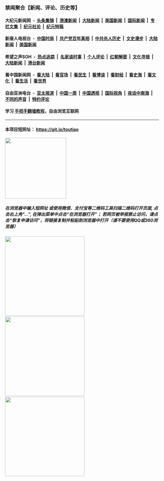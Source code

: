 ### 禁闻聚合【新闻、评论、历史等】

#### 大纪元新闻网 &nbsp;-&nbsp; [头条集锦](indexes/E头条集锦.md?t=02102111) &nbsp;|&nbsp; [港澳新闻](indexes/E港澳新闻.md?t=02102111)  &nbsp;|&nbsp; [大陆新闻](indexes/E大陆新闻.md?t=02102111) &nbsp;|&nbsp; [美国新闻](indexes/E美国新闻.md?t=02102111) &nbsp;|&nbsp; [国际新闻](indexes/E国际新闻.md?t=02102111) &nbsp;|&nbsp; [专栏文集](indexes/E专栏文集.md?t=02102111) &nbsp;|&nbsp; [纪元社论](indexes/E纪元社论.md?t=02102111) &nbsp;|&nbsp; [纪元特稿](indexes/E纪元特稿.md?t=02102111) 

#### 新唐人电视台 &nbsp;-&nbsp; [中国时局](indexes/N中国时局.md?t=02102111) &nbsp;|&nbsp; [共产党百年真相](indexes/N共产党百年真相.md?t=02102111) &nbsp;|&nbsp; [中共杀人历史](indexes/N中共杀人历史.md?t=02102111) &nbsp;|&nbsp; [文史漫步](indexes/N文史漫步.md?t=02102111) &nbsp;|&nbsp; [大陆新闻](indexes/N大陆新闻.md?t=02102111) &nbsp;|&nbsp; [美国新闻](indexes/N美国新闻.md?t=02102111)

#### 希望之声SOH &nbsp;-&nbsp; [热点追踪](indexes/H热点追踪.md?t=02102111) &nbsp;|&nbsp; [名家谈时事](indexes/H名家谈时事.md?t=02102111) &nbsp;|&nbsp; [个人评论](indexes/H个人评论.md?t=02102111)  &nbsp;|&nbsp; [红朝解密](indexes/H红朝解密.md?t=02102111) &nbsp;|&nbsp; [文化寻根](indexes/H文化寻根.md?t=02102111) &nbsp;|&nbsp; [大陆新闻](indexes/H大陆新闻.md?t=02102111) &nbsp;|&nbsp; [港台新闻](indexes/H港台新闻.md?t=02102111)

#### 看中国新闻网 &nbsp;-&nbsp; [看大陆](indexes/S看大陆.md?t=02102111) &nbsp;|&nbsp; [看官场](indexes/S看官场.md?t=02102111) &nbsp;|&nbsp; [看民生](indexes/S看民生.md?t=02102111)  &nbsp;|&nbsp; [看博谈](indexes/S看博谈.md?t=02102111) &nbsp;|&nbsp; [看财经](indexes/S看财经.md?t=02102111) &nbsp;|&nbsp; [看史海](indexes/S看史海.md?t=02102111) &nbsp;|&nbsp; [看文化](indexes/S看文化.md?t=02102111) &nbsp;|&nbsp; [看生活](indexes/S看生活.md?t=02102111) &nbsp;|&nbsp; [看世界](indexes/S看世界.md?t=02102111)

#### 自由亚洲电台 &nbsp;-&nbsp; [亚太报道](indexes/R亚太报道.md?t=02102111) &nbsp;|&nbsp; [中国一周](indexes/R中国一周.md?t=02102111) &nbsp;|&nbsp; [中国透视](indexes/R中国透视.md?t=02102111)  &nbsp;|&nbsp; [国际视角](indexes/R国际视角.md?t=02102111) &nbsp;|&nbsp; [夜话中南海](indexes/R夜话中南海.md?t=02102111) &nbsp;|&nbsp; [不同的声音](indexes/R不同的声音.md?t=02102111) &nbsp;|&nbsp; [特约评论](indexes/R特约评论.md?t=02102111)

#### 学习 [手把手翻墙教程](https://github.com/gfw-breaker/guides/wiki)，自由浏览互联网

----

#### 本项目短网址： https://git.io/toutiao
<img src="https://raw.githubusercontent.com/gfw-breaker/banned-news/master/scripts/img/qr.png" width="200px"/>  

##### 在浏览器中输入短网址 或使用微信、支付宝等二维码工具扫描二维码打开页面, 点击右上角"...", 在弹出菜单中点击“在浏览器打开”； 若网页被举报禁止访问，请点击“恢复申请访问”，将链接复制并粘贴到浏览器中打开（请不要使用QQ或360浏览器）

<img src="https://raw.githubusercontent.com/gfw-breaker/banned-news/master/scripts/img/1.png" width="260px"/> &nbsp; <img src="https://raw.githubusercontent.com/gfw-breaker/banned-news/master/scripts/img/2.png" width="260px"/> &nbsp; <img src="https://raw.githubusercontent.com/gfw-breaker/banned-news/master/scripts/img/3.png" width="260px"/>
